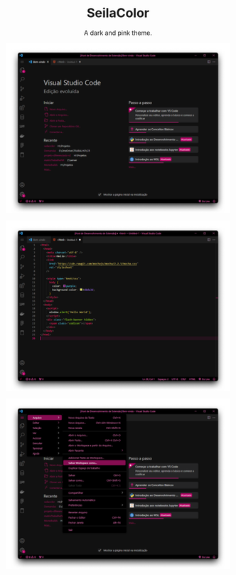 <div align="center">

# SeilaColor

A dark and pink theme.

<!-- [![Preview in vscode.dev](https://img.shields.io/badge/preview%20in-vscode.dev-blue)](https://vscode.dev/theme/miguelsolorio.min-theme) -->

![preview-dark](https://raw.githubusercontent.com/meunik/seilacolor/master/Captura1.png)

![preview-dark](https://raw.githubusercontent.com/meunik/seilacolor/master/Captura2.png)

![preview-dark](https://raw.githubusercontent.com/meunik/seilacolor/master/Captura3.png)

</div>

<!-- ## Installation

1. Install theme from the [Marketplace](https://marketplace.visualstudio.com/items?itemName=miguelsolorio.min-theme)
2. Go to `File > Preferences > Color Theme`
3. Select `SeilaColor`

Alternatively install via CLI:
```
code --install-extension miguelsolorio.min-theme
``` -->